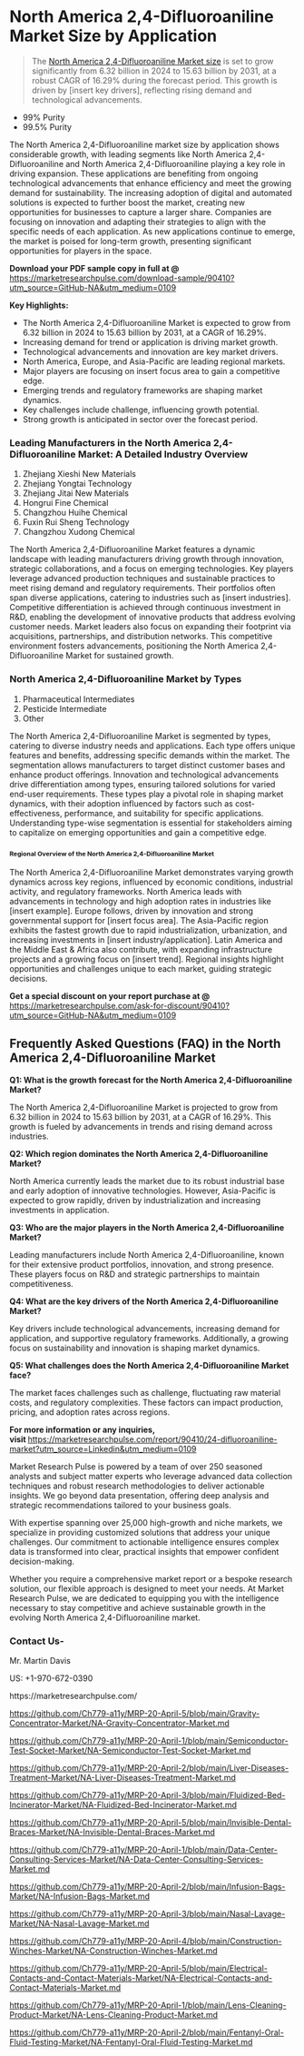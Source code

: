 <h1>North America 2,4-Difluoroaniline Market&nbsp;Size by Application</h1><blockquote><p>The <a href="https://marketresearchpulse.com/download-sample/90410?utm_source=GitHub-NA&amp;utm_medium=0109">North America 2,4-Difluoroaniline Market size</a> is set to grow significantly from 6.32 billion in 2024 to 15.63 billion by 2031, at a robust CAGR of 16.29% during the forecast period. This growth is driven by [insert key drivers], reflecting rising demand and technological advancements.</p></blockquote><ul><li>99% Purity<li> 99.5% Purity</li></ul><p>The North America 2,4-Difluoroaniline market size by application shows considerable growth, with leading segments like North America 2,4-Difluoroaniline and North America 2,4-Difluoroaniline playing a key role in driving expansion. These applications are benefiting from ongoing technological advancements that enhance efficiency and meet the growing demand for sustainability. The increasing adoption of digital and automated solutions is expected to further boost the market, creating new opportunities for businesses to capture a larger share. Companies are focusing on innovation and adapting their strategies to align with the specific needs of each application. As new applications continue to emerge, the market is poised for long-term growth, presenting significant opportunities for players in the space.</p><p><strong>Download your PDF sample copy in full at @ </strong><a href="https://marketresearchpulse.com/download-sample/90410?utm_source=GitHub-NA&amp;utm_medium=0109">https://marketresearchpulse.com/download-sample/90410?utm_source=GitHub-NA&amp;utm_medium=0109</a></p><p><strong>Key Highlights: </strong></p><ul><li>The North America 2,4-Difluoroaniline Market is expected to grow from 6.32 billion in 2024 to 15.63 billion by 2031, at a CAGR of 16.29%.</li><li>Increasing demand for trend or application is driving market growth.</li><li>Technological advancements and innovation are key market drivers.</li><li>North America, Europe, and Asia-Pacific are leading regional markets.</li><li>Major players are focusing on insert focus area to gain a competitive edge.</li><li>Emerging trends and regulatory frameworks are shaping market dynamics.</li><li>Key challenges include challenge, influencing growth potential.</li><li>Strong growth is anticipated in sector over the forecast period.</li></ul><h3>Leading Manufacturers in the North America 2,4-Difluoroaniline Market: A Detailed Industry Overview</h3><ol><li>Zhejiang Xieshi New Materials</li><li>Zhejiang Yongtai Technology</li><li>Zhejiang Jitai New Materials</li><li>Hongrui Fine Chemical</li><li>Changzhou Huihe Chemical</li><li>Fuxin Rui Sheng Technology</li><li>Changzhou Xudong Chemical</li></ol><div class="flex max-w-full flex-col flex-grow"><div class="min-h-8 text-message flex w-full flex-col items-end gap-2 whitespace-normal break-words [.text-message+&amp;]:mt-5" dir="auto" data-message-author-role="assistant" data-message-id="fd8432e4-4910-450d-b182-61b7bfb0a01f" data-message-model-slug="gpt-4o"><div class="flex w-full flex-col gap-1 empty:hidden first:pt-[3px]"><div class="markdown prose w-full break-words dark:prose-invert light"><p>The North America 2,4-Difluoroaniline Market features a dynamic landscape with leading manufacturers driving growth through innovation, strategic collaborations, and a focus on emerging technologies. Key players leverage advanced production techniques and sustainable practices to meet rising demand and regulatory requirements. Their portfolios often span diverse applications, catering to industries such as [insert industries]. Competitive differentiation is achieved through continuous investment in R&amp;D, enabling the development of innovative products that address evolving customer needs. Market leaders also focus on expanding their footprint via acquisitions, partnerships, and distribution networks. This competitive environment fosters advancements, positioning the North America 2,4-Difluoroaniline Market for sustained growth.</p></div></div></div></div><h3>North America 2,4-Difluoroaniline Market by Types</h3><ol><li>Pharmaceutical Intermediates<li> Pesticide Intermediate<li> Other</li></ol><div class="flex max-w-full flex-col flex-grow"><div class="min-h-8 text-message flex w-full flex-col items-end gap-2 whitespace-normal break-words [.text-message+&amp;]:mt-5" dir="auto" data-message-author-role="assistant" data-message-id="084470be-0bb7-4664-bddf-5156b4f41249" data-message-model-slug="gpt-4o-mini"><div class="flex w-full flex-col gap-1 empty:hidden first:pt-[3px]"><div class="markdown prose w-full break-words dark:prose-invert light"><p>The North America 2,4-Difluoroaniline Market is segmented by types, catering to diverse industry needs and applications. Each type offers unique features and benefits, addressing specific demands within the market. The segmentation allows manufacturers to target distinct customer bases and enhance product offerings. Innovation and technological advancements drive differentiation among types, ensuring tailored solutions for varied end-user requirements. These types play a pivotal role in shaping market dynamics, with their adoption influenced by factors such as cost-effectiveness, performance, and suitability for specific applications. Understanding type-wise segmentation is essential for stakeholders aiming to capitalize on emerging opportunities and gain a competitive edge.</p></div></div></div></div><h3><span style="font-size: 11px;">Regional Overview of the North America 2,4-Difluoroaniline Market</span></h3><div class="flex max-w-full flex-col flex-grow"><div class="min-h-8 text-message flex w-full flex-col items-end gap-2 whitespace-normal break-words [.text-message+&amp;]:mt-5" dir="auto" data-message-author-role="assistant" data-message-id="e9038762-ce64-4e30-91c9-9bd413514231" data-message-model-slug="gpt-4o-mini"><div class="flex w-full flex-col gap-1 empty:hidden first:pt-[3px]"><div class="markdown prose w-full break-words dark:prose-invert light"><p>The North America 2,4-Difluoroaniline Market demonstrates varying growth dynamics across key regions, influenced by economic conditions, industrial activity, and regulatory frameworks. North America leads with advancements in technology and high adoption rates in industries like [insert example]. Europe follows, driven by innovation and strong governmental support for [insert focus area]. The Asia-Pacific region exhibits the fastest growth due to rapid industrialization, urbanization, and increasing investments in [insert industry/application]. Latin America and the Middle East &amp; Africa also contribute, with expanding infrastructure projects and a growing focus on [insert trend]. Regional insights highlight opportunities and challenges unique to each market, guiding strategic decisions.</p></div></div></div></div><p><strong>Get a special discount on your report purchase at @ </strong><a href="https://marketresearchpulse.com/ask-for-discount/90410?utm_source=GitHub-NA&amp;utm_medium=0109">https://marketresearchpulse.com/ask-for-discount/90410?utm_source=GitHub-NA&amp;utm_medium=0109</a></p><h2>Frequently Asked Questions (FAQ) in the North America 2,4-Difluoroaniline Market</h2><p><strong>Q1: What is the growth forecast for the North America 2,4-Difluoroaniline Market?</strong></p><p>The North America 2,4-Difluoroaniline Market is projected to grow from 6.32 billion in 2024 to 15.63 billion by 2031, at a CAGR of 16.29%. This growth is fueled by advancements in trends and rising demand across industries.</p><p><strong>Q2: Which region dominates the North America 2,4-Difluoroaniline Market?</strong></p><p>North America currently leads the market due to its robust industrial base and early adoption of innovative technologies. However, Asia-Pacific is expected to grow rapidly, driven by industrialization and increasing investments in application.</p><p><strong>Q3: Who are the major players in the North America 2,4-Difluoroaniline Market?</strong></p><p>Leading manufacturers include North America 2,4-Difluoroaniline, known for their extensive product portfolios, innovation, and strong presence. These players focus on R&amp;D and strategic partnerships to maintain competitiveness.</p><p><strong>Q4: What are the key drivers of the North America 2,4-Difluoroaniline Market?</strong></p><p>Key drivers include technological advancements, increasing demand for application, and supportive regulatory frameworks. Additionally, a growing focus on sustainability and innovation is shaping market dynamics.</p><p><strong>Q5: What challenges does the North America 2,4-Difluoroaniline Market face?</strong></p><p>The market faces challenges such as challenge, fluctuating raw material costs, and regulatory complexities. These factors can impact production, pricing, and adoption rates across regions.</p><p><strong>For more information or any inquiries, visit&nbsp;</strong><a href="https://marketresearchpulse.com/report/90410/24-difluoroaniline-market?utm_source=Linkedin&utm_medium=0109">https://marketresearchpulse.com/report/90410/24-difluoroaniline-market?utm_source=Linkedin&utm_medium=0109</a></p><p>Market Research Pulse is powered by a team of over 250 seasoned analysts and subject matter experts who leverage advanced data collection techniques and robust research methodologies to deliver actionable insights. We go beyond data presentation, offering deep analysis and strategic recommendations tailored to your business goals.</p><p>With expertise spanning over 25,000 high-growth and niche markets, we specialize in providing customized solutions that address your unique challenges. Our commitment to actionable intelligence ensures complex data is transformed into clear, practical insights that empower confident decision-making.</p><p>Whether you require a comprehensive market report or a bespoke research solution, our flexible approach is designed to meet your needs. At Market Research Pulse, we are dedicated to equipping you with the intelligence necessary to stay competitive and achieve sustainable growth in the evolving North America 2,4-Difluoroaniline market.</p><h3><strong>Contact Us-</strong></h3><p>Mr. Martin Davis</p><p>US: +1-970-672-0390</p><p>https://marketresearchpulse.com/</p><p><a href="https://github.com/Ch779-a11y/MRP-20-April-5/blob/main/Gravity-Concentrator-Market/NA-Gravity-Concentrator-Market.md">https://github.com/Ch779-a11y/MRP-20-April-5/blob/main/Gravity-Concentrator-Market/NA-Gravity-Concentrator-Market.md</a></p><p><a href="https://github.com/Ch779-a11y/MRP-20-April-1/blob/main/Semiconductor-Test-Socket-Market/NA-Semiconductor-Test-Socket-Market.md">https://github.com/Ch779-a11y/MRP-20-April-1/blob/main/Semiconductor-Test-Socket-Market/NA-Semiconductor-Test-Socket-Market.md</a></p><p><a href="https://github.com/Ch779-a11y/MRP-20-April-2/blob/main/Liver-Diseases-Treatment-Market/NA-Liver-Diseases-Treatment-Market.md">https://github.com/Ch779-a11y/MRP-20-April-2/blob/main/Liver-Diseases-Treatment-Market/NA-Liver-Diseases-Treatment-Market.md</a></p><p><a href="https://github.com/Ch779-a11y/MRP-20-April-3/blob/main/Fluidized-Bed-Incinerator-Market/NA-Fluidized-Bed-Incinerator-Market.md">https://github.com/Ch779-a11y/MRP-20-April-3/blob/main/Fluidized-Bed-Incinerator-Market/NA-Fluidized-Bed-Incinerator-Market.md</a></p><p><a href="https://github.com/Ch779-a11y/MRP-20-April-5/blob/main/Invisible-Dental-Braces-Market/NA-Invisible-Dental-Braces-Market.md">https://github.com/Ch779-a11y/MRP-20-April-5/blob/main/Invisible-Dental-Braces-Market/NA-Invisible-Dental-Braces-Market.md</a></p><p><a href="https://github.com/Ch779-a11y/MRP-20-April-1/blob/main/Data-Center-Consulting-Services-Market/NA-Data-Center-Consulting-Services-Market.md">https://github.com/Ch779-a11y/MRP-20-April-1/blob/main/Data-Center-Consulting-Services-Market/NA-Data-Center-Consulting-Services-Market.md</a></p><p><a href="https://github.com/Ch779-a11y/MRP-20-April-2/blob/main/Infusion-Bags-Market/NA-Infusion-Bags-Market.md">https://github.com/Ch779-a11y/MRP-20-April-2/blob/main/Infusion-Bags-Market/NA-Infusion-Bags-Market.md</a></p><p><a href="https://github.com/Ch779-a11y/MRP-20-April-3/blob/main/Nasal-Lavage-Market/NA-Nasal-Lavage-Market.md">https://github.com/Ch779-a11y/MRP-20-April-3/blob/main/Nasal-Lavage-Market/NA-Nasal-Lavage-Market.md</a></p><p><a href="https://github.com/Ch779-a11y/MRP-20-April-4/blob/main/Construction-Winches-Market/NA-Construction-Winches-Market.md">https://github.com/Ch779-a11y/MRP-20-April-4/blob/main/Construction-Winches-Market/NA-Construction-Winches-Market.md</a></p><p><a href="https://github.com/Ch779-a11y/MRP-20-April-5/blob/main/Electrical-Contacts-and-Contact-Materials-Market/NA-Electrical-Contacts-and-Contact-Materials-Market.md">https://github.com/Ch779-a11y/MRP-20-April-5/blob/main/Electrical-Contacts-and-Contact-Materials-Market/NA-Electrical-Contacts-and-Contact-Materials-Market.md</a></p><p><a href="https://github.com/Ch779-a11y/MRP-20-April-1/blob/main/Lens-Cleaning-Product-Market/NA-Lens-Cleaning-Product-Market.md">https://github.com/Ch779-a11y/MRP-20-April-1/blob/main/Lens-Cleaning-Product-Market/NA-Lens-Cleaning-Product-Market.md</a></p><p><a href="https://github.com/Ch779-a11y/MRP-20-April-2/blob/main/Fentanyl-Oral-Fluid-Testing-Market/NA-Fentanyl-Oral-Fluid-Testing-Market.md">https://github.com/Ch779-a11y/MRP-20-April-2/blob/main/Fentanyl-Oral-Fluid-Testing-Market/NA-Fentanyl-Oral-Fluid-Testing-Market.md</a></p>

